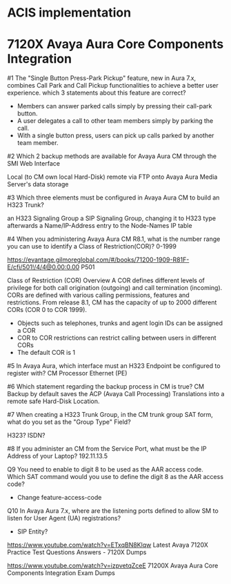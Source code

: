 # ACIS implementation
# 7120X Avaya Aura Core Components Integration

#1 The "Single Button Press-Park Pickup" feature, new in Aura 7.x, combines Call Park and Call Pickup functionalities to achieve a better user experience.
which 3 statements about this feature are correct?

- Members can answer parked calls simply by pressing their call-park button.
- A user delegates a call to other team members simply by parking the call.
- With a single button press, users can pick up calls parked by another team member.

#2 Which 2 backup methods are available for Avaya Aura CM through the SMI Web Interface 

Local (to CM own local Hard-Disk)
remote via FTP onto Avaya Aura Media Server's data storage


#3 Which three elements must be configured in Avaya Aura CM to build an H323 Trunk?

an H323 Signaling Group
a SIP Signaling Group, changing it to H323 type afterwards
a Name/IP-Address entry to the Node-Names IP table

#4 When you administering Avaya Aura CM R8.1, what is the number range you can use to identify a Class of Restriction(COR)?
0-1999

https://evantage.gilmoreglobal.com/#/books/71200-1909-R81F-E/cfi/501!/4/4@0.00:0.00 P501

Class of Restriction (COR) Overview
A COR defines different levels of privilege for both call origination (outgoing) and call termination (incoming). CORs are defined with various calling permissions, features and restrictions. From release 8.1, CM has the capacity of up to 2000 different CORs (COR 0 to COR 1999).
- Objects such as telephones, trunks and agent login IDs can be assigned a COR 
- COR to COR restrictions can restrict calling between users in different CORs 
- The default COR is 1

#5 In Avaya Aura, which interface must an H323 Endpoint be configured to register with?
CM Processor Ethernet (PE)

#6 Which statement regarding the backup process in CM is true?
CM Backup by default saves the ACP (Avaya Call Processing) Translations into a remote safe Hard-Disk Location.

#7 When creating a H323 Trunk Group, in the CM trunk group SAT form, what do you set as the "Group Type" Field?

H323? ISDN?

#8 If you administer an CM from the Service Port, what must be the IP Address of your Laptop?
192.11.13.5

Q9 You need to enable to digit 8 to be used as the AAR access code.     
Which SAT command would you use to define the digit 8 as the AAR access code?

- Change feature-access-code

Q10 In Avaya Aura 7.x, where are the listening ports defined to allow SM to listen for User Agent (UA) registrations?

- SIP Entity?

https://www.youtube.com/watch?v=ETxqBN8Klqw Latest Avaya 7120X Practice Test Questions Answers - 7120X Dumps

https://www.youtube.com/watch?v=izpvetqZceE 71200X Avaya Aura Core Components Integration Exam Dumps
